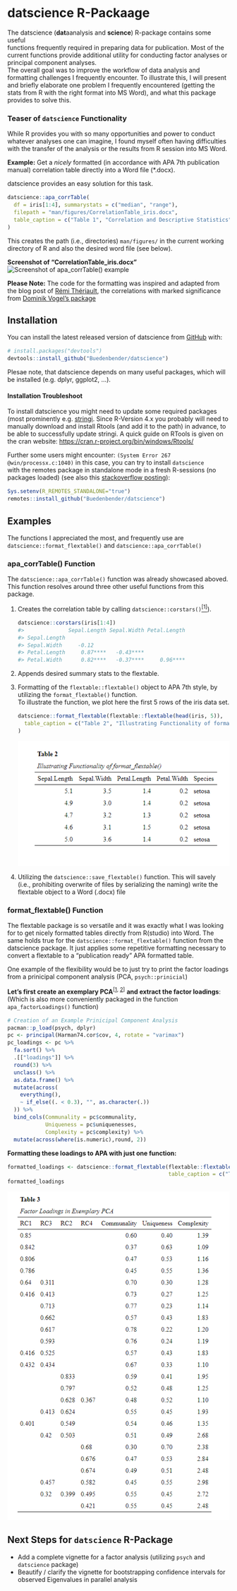 
<!-- README.md is generated from README.Rmd. Please edit that file -->

# datscience R-Packaage

<!-- badges: start -->
<!-- badges: end -->

The datscience (**dat**aanalysis and **science**) R-package contains
some useful  
functions frequently required in preparing data for publication. Most of
the current functions provide additional utility for conducting factor
analyses or principal component analyses.  
The overall goal was to improve the workflow of data analysis and
formatting challenges I frequently encounter. To illustrate this, I will
present and briefly elaborate one problem I frequently encountered
(getting the stats from R with the right format into MS Word), and what
this package provides to solve this.

### Teaser of `datscience` Functionality

While R provides you with so many opportunities and power to conduct
whatever analyses one can imagine, I found myself often having
difficulties with the transfer of the analysis or the results from R
session into MS Word.

**Example:** Get a *nicely* formatted (in accordance with APA 7th
publication manual) correlation table directly into a Word file
(\*.docx).

datscience provides an easy solution for this task.

``` r
datscience::apa_corrTable(
  df = iris[1:4], summarystats = c("median", "range"),
  filepath = "man/figures/CorrelationTable_iris.docx",
  table_caption = c("Table 1", "Correlation and Descriptive Statistics")
)
```

This creates the path (i.e., directories) `man/figures/` in the current
working directory of R and also the desired word file (see below).

**Screenshot of “CorrelationTable\_iris.docx”** ![Screenshot of
apa\_corrTable() example](man/figures/README-apa_corrTableExample.png)

**Please Note:** The code for the formatting was inspired and adapted
from the blog post of [Rémi
Thériault](https://remi-theriault.com/blog_table.html), the correlations
with marked significance from [Dominik Vogel’s
package](https://rdrr.io/github/DominikVogel/vogelR/src/R/output.R)

### 

## Installation

You can install the latest released version of datscience from
[GitHub](https://github.com/Buedenbender/datscience#readme) with:

``` r
# install.packages("devtools")
devtools::install_github("Buedenbender/datscience")
```

Plesae note, that datscience depends on many useful packages, which will
be installed (e.g. dplyr, ggplot2, …).

#### Installation Troubleshoot

To install datscience you might need to update some required packages
(most prominently e.g.
[stringi](https://cran.r-project.org/web/packages/stringi/index.html).
Since R-Version 4.x you probably will need to manually download and
install Rtools (and add it to the path) in advance, to be able to
successfully update stringi. A quick guide on RTools is given on the
cran website: <https://cran.r-project.org/bin/windows/Rtools/>

Further some users might encounter:
`(System Error 267 @win/processx.c:1040)` in this case, you can try to
install `datscience`  
with the remotes package in standalone mode in a fresh R-sessions (no
packages loaded) (see also this [stackoverflow
posting](https://stackoverflow.com/q/68400661/7318488)):

``` r
Sys.setenv(R_REMOTES_STANDALONE="true")
remotes::install_github("Buedenbender/datscience")
```

## Examples

The functions I appreciated the most, and frequently use are
`datscience::format_flextable()` and `datscience::apa_corrTable()`

### apa\_corrTable() Function

The `datscience::apa_corrTable()` function was already showcased aboved.
This function resolves around three other useful functions from this
package.

1.  Creates the correlation table by calling
    `datscience::corstars()`[<sup>\[1\]</sup>](https://rdrr.io/github/DominikVogel/vogelR/src/R/output.R)).

    ``` r
    datscience::corstars(iris[1:4])
    #>              Sepal.Length Sepal.Width Petal.Length
    #> Sepal.Length                                      
    #> Sepal.Width     -0.12                             
    #> Petal.Length     0.87****   -0.43****             
    #> Petal.Width      0.82****   -0.37****     0.96****
    ```

2.  Appends desired summary stats to the flextable.

3.  Formatting of the `flextable::flextable()` object to APA 7th style,
    by utilizing the `format_flextable()` function.  
    To illustrate the function, we plot here the first 5 rows of the
    iris data set.

    ``` r
    datscience::format_flextable(flextable::flextable(head(iris, 5)),
      table_caption = c("Table 2", "Illustrating Functionality of format_flextable()")
    )
    ```

    ![test](man/figures/README-format_flextableIris.png)

4.  Utilizing the `datscience::save_flextable()` function. This will
    savely (i.e., prohibiting overwrite of files by serializing the
    naming) write the flextable object to a Word (.docx) file

### format\_flextable() Function

The flextable package is so versatile and it was exactly what I was
looking for to get nicely formatted tables directly from R(studio) into
Word. The same holds true for the `datscience::format_flextable()`
function from the datscience package. It just applies some repetitive
formatting necessary to convert a flextable to a “publication ready” APA
formatted table.

One example of the flexibility would be to just try to print the factor
loadings from a prinicipal component analysis (PCA, `psych::prinicial`)

**Let’s first create an exemplary
PCA**<sup>\[[1](https://www.rdocumentation.org/packages/datasets/versions/3.6.2/topics/Harman74.cor),
[2](https://personality-project.org/r/psych/help/principal.html)\]</sup>
**and extract the factor loadings**:  
(Which is also more conveniently packaged in the function
`apa_factorLoadings()` function)

``` r
# Creation of an Example Prinicipal Component Analysis
pacman::p_load(psych, dplyr)
pc <- principal(Harman74.cor$cov, 4, rotate = "varimax")
pc_loadings <- pc %>%
  fa.sort() %>%
  .[["loadings"]] %>%
  round(3) %>%
  unclass() %>%
  as.data.frame() %>%
  mutate(across(
    everything(),
    ~ if_else((. < 0.3), "", as.character(.))
  )) %>% 
  bind_cols(Communality = pc$communality,
            Uniqueness = pc$uniquenesses,
            Complexity = pc$complexity) %>% 
  mutate(across(where(is.numeric),round, 2))
```

**Formatting these loadings to APA with just one function:**

``` r
formatted_loadings <- datscience::format_flextable(flextable::flextable(pc_loadings),
                                                   table_caption = c("Table 3","Factor Loadings in Exemplary PCA"))
formatted_loadings
```

![imagefailedtoload](man/figures/README-format_flextableExample.png)

## Next Steps for `datscience` R-Package

-   Add a complete vignette for a factor analysis (utilizing `psych` and
    `datscience` package)
-   Beautify / clarify the vignette for bootstrapping confidence
    intervals for observed Eigenvalues in parallel analysis

<!-- # Testing Packagedown -->
<!-- ### Additional Remarks -->
<!-- To Be Added Vignette on "Normal" Factor Analysis -->
<!-- #TODO: INCLUDE Reference to Vignettes OR Include Factor Analysis -->
<!-- Minor Changes to Test Github Workflow -->
